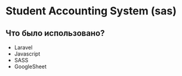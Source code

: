 # Student Accounting System (sas)

## Что было использовано?

-   Laravel
-   Javascript
-   SASS
-	GoogleSheet
